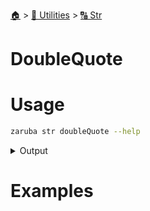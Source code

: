 <!--startTocHeader-->
[🏠](../../README.md) > [🔧 Utilities](../README.md) > [🔠 Str](README.md)
# DoubleQuote
<!--endTocHeader-->

# Usage

<!--startCode-->
```bash
zaruba str doubleQuote --help
```
 
<details>
<summary>Output</summary>
 
```````
Double quote string

Usage:
  zaruba str doubleQuote <string> [flags]

Flags:
  -h, --help   help for doubleQuote
```````
</details>
<!--endCode-->

# Examples



<!--startTocSubtopic-->
<!--endTocSubtopic-->
